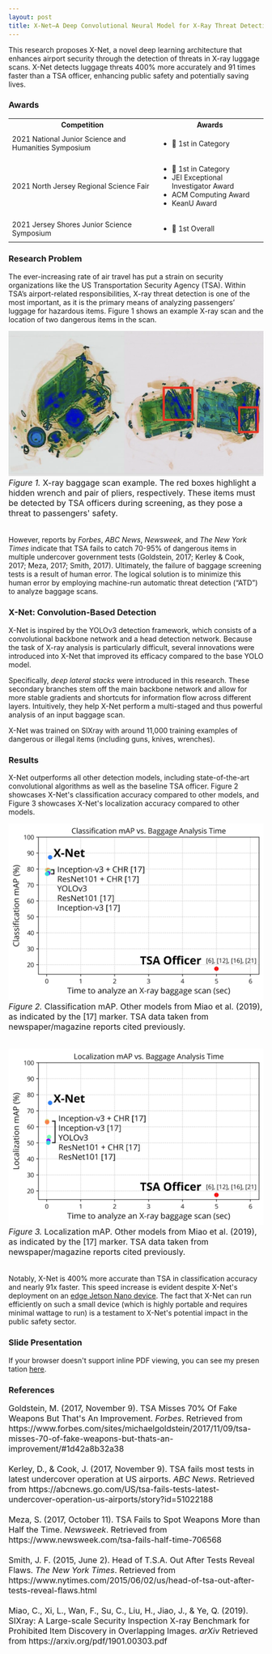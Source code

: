 ```yaml
---
layout: post
title: X-Net–A Deep Convolutional Neural Model for X-Ray Threat Detection
---
```


This research proposes X-Net, a novel deep learning architecture that enhances airport security through the detection of threats in X-ray luggage scans. X-Net detects luggage threats 400% more accurately and 91 times faster than a TSA officer, enhancing public safety and potentially saving lives.

### Awards
<table>
  <tbody>
    <tr>
      <th>Competition</th>
      <th align="center">Awards</th>
    </tr>
    <tr>
      <td>2021 National Junior Science and Humanities Symposium</td>
      <td align="left">
          <ul>
              <li>🥇 1st in Category</li>
          </ul>
      </td>
    </tr>
    <tr>
      <td>2021 North Jersey Regional Science Fair</td>
      <td align="left">
          <ul>
              <li>🥇 1st in Category</li>
              <li>JEI Exceptional Investigator Award</li>
              <li>ACM Computing Award</li>
              <li>KeanU Award</li>
          </ul>
      </td>
    </tr>
    <tr>
      <td>2021 Jersey Shores Junior Science Symposium</td>
      <td align="left">
          <ul>
              <li>🥇 1st Overall</li>
          </ul>
      </td>
    </tr>
  </tbody>
</table>

### Research Problem

The ever-increasing rate of air travel has put a strain on security organizations like the US Transportation Security Agency (TSA). Within TSA’s airport-related responsibilities, X-ray threat detection is one of the most important, as it is the primary means of analyzing passengers’ luggage for hazardous items. Figure 1 shows an example X-ray scan and the location of two dangerous items in the scan.

![](/public/scan.png?raw=true)
<font size="3"><i>Figure 1. </i>X-ray baggage scan example. The red boxes highlight a hidden wrench and pair of pliers, respectively. These items must be detected by TSA officers during screening, as they pose a threat to passengers' safety.<br><br></font>

However, reports by *Forbes*, *ABC News*, *Newsweek*, and *The New York Times* indicate that TSA fails to catch 70-95% of dangerous items in multiple undercover government tests (Goldstein, 2017; Kerley & Cook, 2017; Meza, 2017; Smith, 2017). Ultimately, the failure of baggage screening tests is a result of human error. The logical solution is to minimize this human error by employing machine-run automatic threat detection (“ATD”) to analyze baggage scans.

### X-Net: Convolution-Based Detection

X-Net is inspired by the YOLOv3 detection framework, which consists of a convolutional backbone network and a head detection network. Because the task of X-ray analysis is particularly difficult, several innovations were introduced into X-Net that improved its efficacy compared to the base YOLO model.

Specifically, *deep lateral stacks* were introduced in this research. These secondary branches stem off the main backbone network and allow for more stable gradients and shortcuts for information flow across different layers. Intuitively, they help X-Net perform a multi-staged and thus powerful analysis of an input baggage scan.

X-Net was trained on SIXray with around 11,000 training examples of dangerous or illegal items (including guns, knives, wrenches).

### Results

X-Net outperforms all other detection models, including state-of-the-art convolutional algorithms as well as the baseline TSA officer. Figure 2 showcases X-Net's classification accuracy compared to other models, and Figure 3 showcases X-Net's localization accuracy compared to other models.

![](/public/classification_map.jpg?raw=true)
<font size="3"><i>Figure 2. </i>Classification mAP. Other models from Miao et al. (2019), as indicated by the [17] marker. TSA data taken from newspaper/magazine reports cited previously.<br><br></font>

![](/public/localization_map.jpg?raw=true)
<font size="3"><i>Figure 3. </i>Localization mAP. Other models from Miao et al. (2019), as indicated by the [17] marker. TSA data taken from newspaper/magazine reports cited previously.<br><br></font>

Notably, X-Net is 400% more accurate than TSA in classification accuracy and nearly 91x faster. This speed increase is evident despite X-Net's deployment on an [edge Jetson Nano device](https://developer.nvidia.com/embedded/jetson-nano-developer-kit). The fact that X-Net can run efficiently on such a small device (which is highly portable and requires minimal wattage to run) is a testament to X-Net's potential impact in the public safety sector.

### Slide Presentation
<object data="/public/xnet.pdf" type="application/pdf" width="720px" height="  405px">
  <p>If your browser doesn't support inline PDF viewing, you can see my presen  tation <a href="/public/xnet.pdf">here</a>.</p>
</object>

### References

<font size="3">
Goldstein, M. (2017, November 9). TSA Misses 70% Of Fake Weapons But That's An Improvement. <i>Forbes</i>. Retrieved from https://www.forbes.com/sites/michaelgoldstein/2017/11/09/tsa-misses-70-of-fake-weapons-but-thats-an-improvement/#1d42a8b32a38
<br><br>
Kerley, D., & Cook, J. (2017, November 9). TSA fails most tests in latest undercover operation at US airports. <i>ABC News</i>. Retrieved from https://abcnews.go.com/US/tsa-fails-tests-latest-undercover-operation-us-airports/story?id=51022188
<br><br>
Meza, S. (2017, October 11). TSA Fails to Spot Weapons More than Half the Time. <i>Newsweek</i>. Retrieved from https://www.newsweek.com/tsa-fails-half-time-706568
<br><br>
Smith, J. F. (2015, June 2). Head of T.S.A. Out After Tests Reveal Flaws. <i>The New York Times</i>. Retrieved from https://www.nytimes.com/2015/06/02/us/head-of-tsa-out-after-tests-reveal-flaws.html
<br><br>
Miao, C., Xi, L., Wan, F., Su, C., Liu, H., Jiao, J., & Ye, Q. (2019). SIXray: A Large-scale Security Inspection X-ray Benchmark for Prohibited Item Discovery in Overlapping Images. <i>arXiv</i> Retrieved from https://arxiv.org/pdf/1901.00303.pdf
</font>
